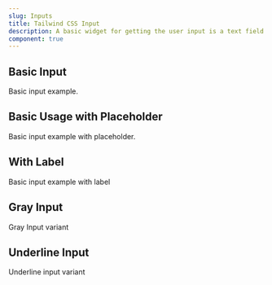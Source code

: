 ```yaml
---
slug: Inputs
title: Tailwind CSS Input
description: A basic widget for getting the user input is a text field. Keyboard and mouse can be used for providing or changing data..
component: true
---
```


<script>
    import { ComponentPreview } from '$lib/components/docs';
</script>

<h2>Basic Input</h2>
<p>Basic input example.</p>
<ComponentPreview type="input" name="input-basic" >

<div />

</ComponentPreview>


<h2>Basic Usage with Placeholder</h2>
<p>Basic input example with placeholder.</p>
<ComponentPreview type="input" name="input-placeholder" >

<div />

</ComponentPreview>

<h2>With Label</h2>
<p>Basic input example with label</p>
<ComponentPreview type="input" name="input-label" >

<div />

</ComponentPreview>

<h2>Gray Input</h2>
<p>Gray Input variant</p>
<ComponentPreview type="input" name="input-gray" >

<div />

</ComponentPreview>

<h2>Underline Input</h2>
<p>Underline input variant</p>
<ComponentPreview type="input" name="input-underline" >

<div />

</ComponentPreview>